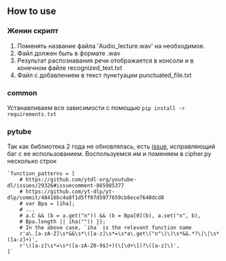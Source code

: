 

## How to use

### Женин скрипт
1) Поменять название файла 'Audio_lecture.wav' на необходимое.
2) Файл должен быть в формате .wav
3) Результат распознавания речи отображается в консоли и в конечном файле recognized_text.txt
4) Файл с добавлением в текст пунктуации punctuated_file.txt

### common
Устанавливаем все зависимости с помощью `pip install -r requirements.txt`
### pytube
Так как библиотека 2 года не обновлялась, есть 
[issue](https://github.com/pytube/pytube/issues/1678#issuecomment-1603948730), 
исправляющий баг с ее использованием. Воспользуемся им и поменяем в cipher.py несколько строк

    `function_patterns = [
        # https://github.com/ytdl-org/youtube-dl/issues/29326#issuecomment-865985377
        # https://github.com/yt-dlp/yt-dlp/commit/48416bc4a8f1d5ff07d5977659cb8ece7640dcd8
        # var Bpa = [iha];
        # ...
        # a.C && (b = a.get("n")) && (b = Bpa[0](b), a.set("n", b),
        # Bpa.length || iha("")) }};
        # In the above case, `iha` is the relevant function name
        r'a\.[a-zA-Z]\s*&&\s*\([a-z]\s*=\s*a\.get\("n"\)\)\s*&&.*?\|\|\s*([a-z]+)',
        r'\([a-z]\s*=\s*([a-zA-Z0-9$]+)(\[\d+\])?\([a-z]\)',
    ]`